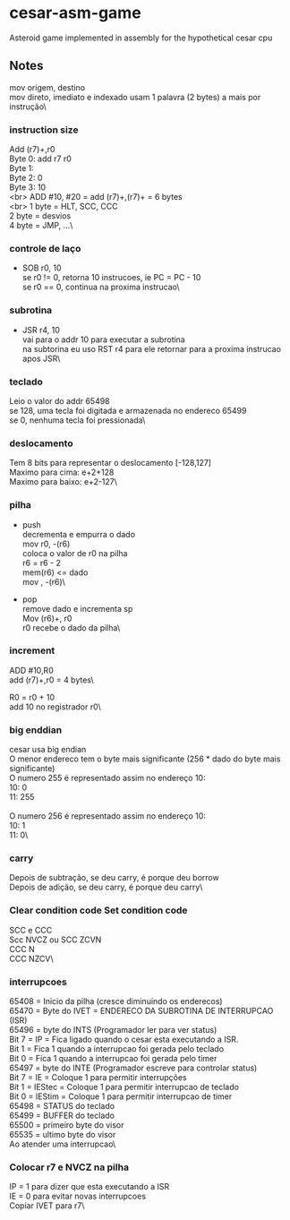 # cesar-asm-game

Asteroid game implemented in assembly for the hypothetical cesar cpu

## Notes

mov origem, destino\
mov direto, imediato e indexado usam 1 palavra (2 bytes) a mais por instrução\


### instruction size

Add (r7)+,r0\
Byte 0: add r7 r0\
Byte 1:\
Byte 2: 0\
Byte 3: 10\
<br\>
ADD #10, #20 = add (r7)+,(r7)+ = 6 bytes\
<br\>
1 byte = HLT, SCC, CCC\
2 byte = desvios\
4 byte = JMP, ...\

### controle de laço

- SOB r0, 10\
se r0 != 0, retorna 10 instrucoes, ie PC = PC - 10\
se r0 == 0, continua na proxima instrucao\

### subrotina

- JSR r4, 10\
vai para o addr 10 para executar a subrotina\
na subtorina eu uso RST r4 para ele retornar para a proxima instrucao apos JSR\

### teclado

Leio o valor do addr 65498\
se 128, uma tecla foi digitada e armazenada no endereco 65499\
se 0, nenhuma tecla foi pressionada\

### deslocamento

Tem 8 bits para representar o deslocamento [-128,127]\
Maximo para cima: e+2+128\
Maximo para baixo: e+2-127\

### pilha

- push\
decrementa e empurra o dado\
mov r0, -(r6)\
coloca o valor de r0 na pilha\
r6 = r6 - 2\
mem(r6) <= dado\
mov <dado>, -(r6)\

- pop\
remove dado e incrementa sp\
Mov (r6)+, r0\
r0 recebe o dado da pilha\

### increment

ADD #10,R0\
add (r7)+,r0 = 4 bytes\

R0 = r0 + 10\
add 10 no registrador r0\

### big enddian

cesar usa big endian\
O menor endereco tem o byte mais significante (256 * dado do byte mais significante)\
O numero 255 é representado assim no endereço 10:\
10: 0\
11: 255\
\
O numero 256 é representado assim no endereço 10:\
10: 1\
11: 0\


### carry

Depois de subtração, se deu carry, é porque deu borrow\
Depois de adição, se deu carry, é porque deu carry\

### Clear condition code Set condition code

SCC e CCC\
Scc NVCZ ou SCC ZCVN\
CCC N\
CCC NZCV\

### interrupcoes

65408 = Inicio da pilha (cresce diminuindo os enderecos)\
65470 = Byte do IVET = ENDERECO DA SUBROTINA DE INTERRUPCAO (ISR)\
65496 = byte do INTS (Programador ler para ver status)\
Bit 7 = IP = Fica ligado quando o cesar esta executando a ISR.\
Bit 1 = Fica 1 quando a interrupcao foi gerada pelo teclado\
Bit 0 = Fica 1 quando a interrupcao foi gerada pelo timer\
65497 = byte do INTE (Programador escreve para controlar status)\
Bit 7 = IE = Coloque 1 para permitir interrupções\
Bit 1 = IEStec = Coloque 1 para permitir interrupcao de teclado\
Bit 0 = IEStim = Coloque 1 para permitir interrupcao de timer\
65498 = STATUS do teclado\
65499 = BUFFER do teclado\
65500  = primeiro byte do visor\
65535 = ultimo byte do visor\
Ao atender uma interrupcao\

### Colocar r7 e NVCZ na pilha
IP = 1 para dizer que esta executando a ISR\
IE = 0 para evitar novas interrupcoes\
Copiar IVET para r7\